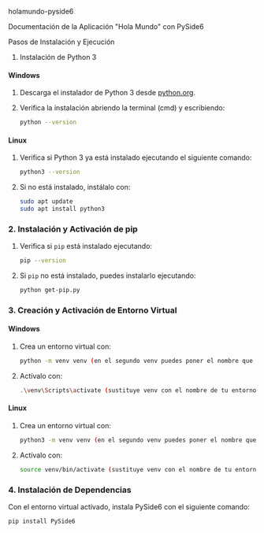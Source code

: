 holamundo-pyside6

 Documentación de la Aplicación "Hola Mundo" con PySide6

 Pasos de Instalación y Ejecución

1. Instalación de Python 3

#### Windows
1. Descarga el instalador de Python 3 desde [python.org](https://www.python.org/downloads/).
2. Verifica la instalación abriendo la terminal (cmd) y escribiendo:

    ```bash
    python --version
    ```

#### Linux
1. Verifica si Python 3 ya está instalado ejecutando el siguiente comando:

    ```bash
    python3 --version
    ```

2. Si no está instalado, instálalo con:

    ```bash
    sudo apt update
    sudo apt install python3
    ```

### 2. Instalación y Activación de pip

1. Verifica si `pip` está instalado ejecutando:

    ```bash
    pip --version
    ```

2. Si `pip` no está instalado, puedes instalarlo ejecutando:

    ```bash
    python get-pip.py
    ```

### 3. Creación y Activación de Entorno Virtual

#### Windows
1. Crea un entorno virtual con:

    ```bash
    python -m venv venv (en el segundo venv puedes poner el nombre que quieras para tu entorno)
    ```

2. Actívalo con:

    ```bash
    .\venv\Scripts\activate (sustituye venv con el nombre de tu entorno si has puesto otro)
    ```

#### Linux
1. Crea un entorno virtual con:

    ```bash
    python3 -m venv venv (en el segundo venv puedes poner el nombre que quieras para tu entorno)
    ```

2. Actívalo con:

    ```bash
    source venv/bin/activate (sustituye venv con el nombre de tu entorno si has puesto otro)
    ```

### 4. Instalación de Dependencias

Con el entorno virtual activado, instala PySide6 con el siguiente comando:

```bash
pip install PySide6
